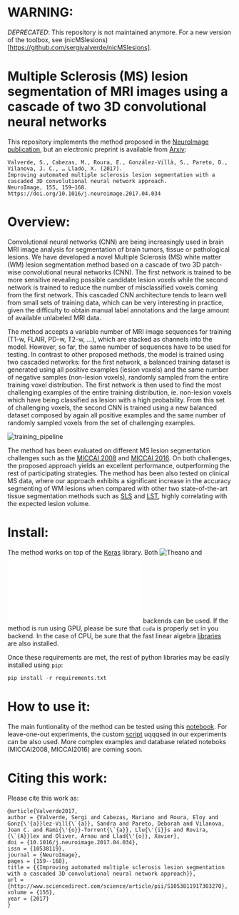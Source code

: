 
# WARNING:

*DEPRECATED*: This repository is not maintained anymore. For a new
version of the toolbox, see (nicMSlesions)[https://github.com/sergivalverde/nicMSlesions].


# Multiple Sclerosis (MS) lesion segmentation of MRI images using a cascade of two 3D convolutional neural networks

This repository implements the method proposed in the [NeuroImage publication](https://doi.org/10.1016/j.neuroimage.2017.04.034), but an electronic preprint is available from [Arxiv](http://arxiv.org/abs/1702.04869):

```
Valverde, S., Cabezas, M., Roura, E., González-Villà, S., Pareto, D., Vilanova, J. C., … Lladó, X. (2017).
Improving automated multiple sclerosis lesion segmentation with a cascaded 3D convolutional neural network approach.
NeuroImage, 155, 159–168. https://doi.org/10.1016/j.neuroimage.2017.04.034
```

# Overview:

Convolutional neural networks (CNN) are being increasingly used in brain MRI image analysis for segmentation of brain tumors, tissue or pathological lesions. We have developed a novel Multiple Sclerosis (MS) white matter (WM) lesion segmentation method based on a cascade of two 3D patch-wise convolutional neural networks (CNN). The first network is trained to be more sensitive revealing possible candidate lesion voxels while the second network is trained to reduce the number of misclassified voxels coming from the first network. This cascaded CNN architecture tends to learn well from small sets of training data, which can be very interesting in practice, given the difficulty to obtain manual label annotations and the large amount of available unlabeled MRI data.

The method accepts a variable number of MRI image sequences for training (T1-w, FLAIR, PD-w, T2-w, ...), which are stacked as channels into the model. However, so far, the same number of sequences have to be used for testing. In contrast to other proposed methods, the model is trained using two cascaded networks: for the first network, a balanced training dataset is generated using all positive examples (lesion voxels) and the same number of negative samples (non-lesion voxels), randomly sampled from the entire training voxel distribution. The first network is then used to find the most challenging examples of the entire training distribution, ie. non-lesion voxels which have being classified as lesion with a high probability. From this set of challenging voxels, the second CNN is trained using a new balanced dataset composed by again all positive examples and the same number of randomly sampled voxels from the set of challenging examples.


![training_pipeline](pipeline_training.png)


The method has been evaluated on different MS lesion segmentation challenges such as the [MICCAI 2008](http://www.ia.unc.edu/MSseg/) and [MICCAI 2016](http://www.ia.unc.edu/MSseg/). On both challenges, the proposed approach yields an excellent performance, outperforming the rest of participating strategies. The method has been also tested on clinical MS data, where our approach exhibits a significant increase in the accuracy segmenting of WM lesions when compared with other two state-of-the-art tissue segmentation methods such as  [SLS](https://github.com/NIC-VICOROB/SLSToolBox) and [LST](http://www.applied-statistics.de/lst.html), highly correlating with the expected lesion volume.


# Install:

The method works on top of the [Keras](https://keras.io/)
library. Both ![Theano](http://deeplearning.net/software/theano/) and
![Tensorflow](www.tensorflow.org) backends can be used. If the method is run using GPU, please be sure that ```cuda``` is properly set in you backend. In the case of CPU, be sure that the fast linear algebra [libraries](http://lasagne.readthedocs.io/en/latest/user/installation.html#numpy-scipy-blas) are also installed.

Once these requirements are met, the rest of python libraries may be easily installed using ```pip```:

```python
pip install -r requirements.txt
```

# How to use it:

The main funtionality of the method can be tested using this [notebook](https://github.com/sergivalverde/cnn-ms-lesion-segmentation/blob/master/example_1.ipynb). For leave-one-out experiments, the custom [script](https://github.com/sergivalverde/cnn-ms-lesion-segmentation/blob/master/train_leave_one_out.py) uqqqsed in our experiments can be also used. More complex examples and database related noteboks  (MICCAI2008, MICCAI2016) are coming soon.

# Citing this work:

Please cite this work as:

```
@article{Valverde2017,
author = {Valverde, Sergi and Cabezas, Mariano and Roura, Eloy and Gonz{\'{a}}lez-Vill{\`{a}}, Sandra and Pareto, Deborah and Vilanova, Joan C. and Rami{\'{o}}-Torrent{\`{a}}, Llu{\'{i}}s and Rovira, {\`{A}}lex and Oliver, Arnau and Llad{\'{o}}, Xavier},
doi = {10.1016/j.neuroimage.2017.04.034},
issn = {10538119},
journal = {NeuroImage},
pages = {159--168},
title = {{Improving automated multiple sclerosis lesion segmentation with a cascaded 3D convolutional neural network approach}},
url = {http://www.sciencedirect.com/science/article/pii/S1053811917303270},
volume = {155},
year = {2017}
}

```
